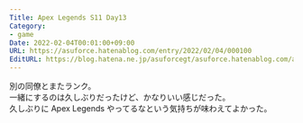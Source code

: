 ```yaml
---
Title: Apex Legends S11 Day13
Category:
- game
Date: 2022-02-04T00:01:00+09:00
URL: https://asuforce.hatenablog.com/entry/2022/02/04/000100
EditURL: https://blog.hatena.ne.jp/asuforcegt/asuforce.hatenablog.com/atom/entry/13574176438059919440
---
```


別の同僚とまたランク。  
一緒にするのは久しぶりだったけど、かなりいい感じだった。  
久しぶりに Apex Legends やってるなという気持ちが味わえてよかった。

